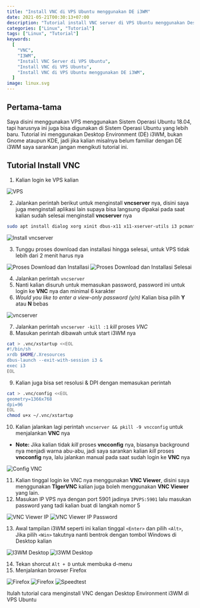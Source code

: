 ```yaml
---
title: "Install VNC di VPS Ubuntu menggunakan DE i3WM"
date: 2021-05-21T00:30:13+07:00
description: "Tutorial install VNC server di VPS Ubuntu menggunakan Desktop Environment i3WM"
categories: ["Linux", "Tutorial"]
tags: ["Linux", "Tutorial"]
keywords:
  [
    "VNC",
    "I3WM",
    "Install VNC Server di VPS Ubuntu",
    "Install VNC di VPS Ubuntu",
    "Install VNC di VPS Ubuntu menggunakan DE i3WM",
  ]
image: linux.svg
---
```


## Pertama-tama
Saya disini menggunakan VPS menggunakan Sistem Operasi Ubuntu 18.04, tapi harusnya ini juga bisa digunakan di Sistem Operasi Ubuntu yang lebih baru. Tutorial ini menggunakan Desktop Environment (DE) i3WM, bukan Gnome ataupun KDE, jadi jika kalian misalnya belum familiar dengan DE i3WM saya sarankan jangan mengikuti tutorial ini.

## Tutorial Install VNC

1. Kalian login ke VPS kalian

![VPS](vnc-1.webp)

2. Jalankan perintah berikut untuk menginstall **vncserver** nya, disini saya juga menginstall aplikasi lain supaya bisa langsung dipakai pada saat kalian sudah selesai menginstall **vncserver** nya
```bash
sudo apt install dialog xorg xinit dbus-x11 x11-xserver-utils i3 pcmanfm xarchiver hsetroot xsel fonts-mplus fonts-firacode xsettingsd lxappearance tigervnc-standalone-server tigervnc-common tigervnc-xorg-extension tigervnc-viewer apache2 iputils-ping zsh nano netbase fonts-roboto fonts-nanum ttf-ancient-fonts fonts-wqy-zenhei imwheel zenity firefox apt-transport-https dconf-cli uuid-runtime clipit renameutils rar unrar libpci3 libpci-dev mediainfo gtk2-engines-murrine gtk2-engines-pixbuf libglib2.0-dev libxml2-utils konsole fonts-fantasque-sans gnupg aria2 breeze-gtk-theme breeze-icon-theme breeze-cursor-theme -y
```

![Install vncserver](vnc-2.webp)

3. Tunggu proses download dan installasi hingga selesai, untuk VPS tidak lebih dari 2 menit harus nya

![Proses Download dan Installasi](vnc-3.webp) ![Proses Download dan Installasi Selesai](vnc-4.webp) 

4. Jalankan perintah  `vncserver`
5. Nanti kalian disuruh untuk memasukan password, password ini untuk login ke **VNC** nya dan minimal 6 karakter
6. *Would you like to enter a view-only password (y/n)*  Kalian bisa pilih **Y** atau **N** bebas

![vncserver](vnc-5.webp)

7. Jalankan perintah `vncserver -kill :1` *kill* proses *VNC*
8. Masukan perintah dibawah untuk start i3WM nya
```bash
cat > .vnc/xstartup <<EOL
#!/bin/sh
xrdb $HOME/.Xresources
dbus-launch --exit-with-session i3 &
exec i3
EOL
```
9. Kalian juga bisa set resolusi & DPI dengan memasukan perintah
```bash
cat > .vnc/config <<EOL 
geometry=1366x768
dpi=96
EOL
chmod u+x ~/.vnc/xstartup
``` 
10. Kalian jalankan lagi perintah `vncserver && pkill -9 vncconfig` untuk menjalankan **VNC** nya
  * **Note:** Jika kalian tidak *kill* proses **vncconfig** nya, biasanya background nya menjadi warna abu-abu, jadi saya sarankan kalian *kill* proses **vncconfig** nya, lalu jalankan manual pada saat sudah login ke **VNC** nya

![Config VNC](vnc-6.webp)

11. Kalian tinggal login ke VNC nya menggunakan **VNC Viewer**, disini saya menggunakan **TIgerVNC** kalian juga boleh menggunakan **VNC Viewer** yang lain.
12. Masukan IP VPS nya dengan port 5901 jadinya `IPVPS:5901` lalu masukan password yang tadi kalian buat di langkah nomor 5

![VNC Viewer IP](vnc-7.webp) ![VNC Viewer IP Password](vnc-8.webp)

13. Awal tampilan i3WM seperti ini kalian tinggal `<Enter>` dan pilih `<Alt>`, Jika pilih `<Win>` takutnya nanti bentrok dengan tombol Windows di Desktop kalian

![I3WM Desktop](vnc-9.webp) ![I3WM Desktop](vnc-10.webp)

14. Tekan shorcut `Alt + D` untuk membuka d-menu
15. Menjalankan browser Firefox

![Firefox](vnc-11.webp) ![Firefox](vnc-12.webp) ![Speedtest](vnc-13.webp) 

Itulah tutorial cara menginstall VNC dengan Desktop Environment i3WM di VPS Ubuntu